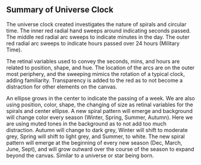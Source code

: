 ## Summary of Universe Clock
The universe clock created investigates the nature of spirals and circular time. 
The inner red radial hand sweeps around indicating seconds passed. 
The middle red radial arc sweeps to indicate minutes in the day. 
The outer red radial arc sweeps to indicate hours passed over 24 hours (Military Time).

The retinal variables used to convey the seconds, mins, and hours are related to position, shape, and hue. The location of the arcs are on the outer most periphery, and the sweeping mimics the rotation of a typical clock, adding familiarity. Transparency is added to the red as to not become a distraction for other elements on the canvas.  

An ellipse grows in the center to indicate the passing of a week. 
We are also using position, color, shape, the changing of size as retinal variables for the spirals and center ellipse. 
A new spiral pattern will emerge and background will change color every season (Winter, Spring, Summer, Autumn). Here we are using muted tones in the background as to not add too much distraction.
Autumn will change to dark grey, Winter will shift to moderate grey, Spring will shift to light grey, and Summer, to white. 
The new spiral pattern will emerge at the beginning of every new season (Dec, March, June, Sept), and will grow outward over the course of the season to expand beyond the canvas. 
Similar to a universe or star being born. 



